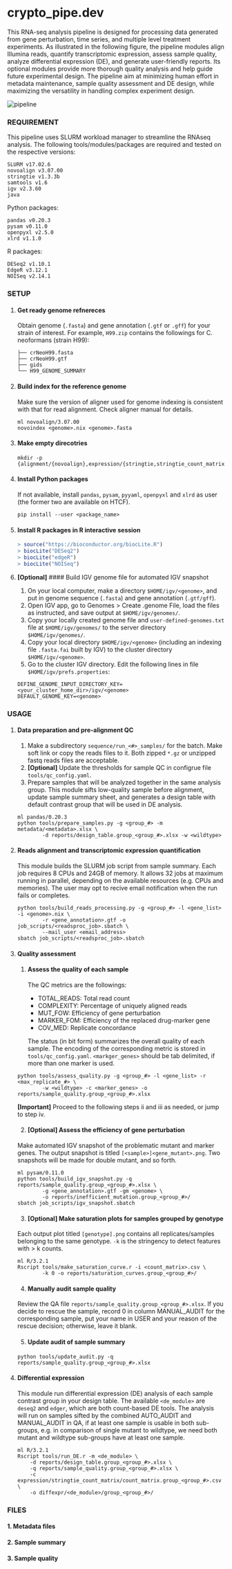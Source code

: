 # crypto_pipe.dev

This RNA-seq analysis pipeline is designed for processing data generated from gene perturbation, time series, and multiple level treatment experiments. As illustrated in the following figure, the pipeline modules align Illumina reads, quantify transcriptomic expression, assess sample quality, analyze differential expression (DE), and generate user-friendly reports. Its optional modules provide more thorough quality analysis and help guide future experimental design. The pipeline aim at minimizing human effort in metadata maintenance, sample quality assessment and DE design, while maximizing the versatility in handling complex experiment design. 

![pipeline](pipeline_illustration.png)

### REQUIREMENT

This pipeline uses SLURM workload manager to streamline the RNAseq analysis. The following tools/modules/packages are required and tested on the respective versions:

	SLURM v17.02.6
	novoalign v3.07.00
	stringtie v1.3.3b  
	samtools v1.6
	igv v2.3.60
	java

Python packages:

	pandas v0.20.3
	pysam v0.11.0
	openpyxl v2.5.0
	xlrd v1.1.0

R packages:

	DESeq2 v1.10.1
	EdgeR v3.12.1
	NOISeq v2.14.1

### SETUP
	
1. #### Get ready genome refnereces
	
	Obtain genome (`.fasta`) and gene annotation (`.gtf` or `.gff`) for your strain of interest. For example, `H99.zip` contains the followings for C. neoformans (strain H99):

	```
	├── crNeoH99.fasta
	├── crNeoH99.gtf
	├── gids
	└── H99_GENOME_SUMMARY
	```

2. #### Build index for the reference genome
	
	Make sure the version of aligner used for genome indexing is consistent with that for read alignment. Check aligner manual for details.
	
	```
	ml novoalign/3.07.00
	novoindex <genome>.nix <genome>.fasta 
	```

3. #### Make empty direcotries

	```
	mkdir -p {alignment/{novoalign},expression/{stringtie,stringtie_count_matrix},diffexpr/{deseq2,edger},job_scripts/{lookup_files},log,reports,sequence}
	```

4. #### Install Python packages
	
	If not available, install `pandas`, `pysam`, `pyyaml`, `openpyxl` and `xlrd` as user (the former two are available on HTCF).

	```
	pip install --user <package_name>
	```

5. #### Install R packages in R interactive session

	```R
	> source("https://bioconductor.org/biocLite.R")
	> biocLite("DESeq2")
	> biocLite("edgeR")
	> biocLite("NOISeq")
	```


6. **[Optional]** #### Build IGV genome file for automated IGV snapshot 
	
	1. On your local computer, make a directory `$HOME/igv/<genome>`, and put in genome sequence (`.fasta`) and gene annotation (`.gtf/gff`).
	2. Open IGV app, go to Genomes > Create .genome File, load the files as instructed, and save output at `$HOME/igv/genomes/`.
	3. Copy your locally created genome file and `user-defined-genomes.txt` file at `$HOME/igv/genomes/` to the server directory `$HOME/igv/genomes/`. 
	4. Copy your local directory `$HOME/igv/<genome>` (including an indexing file `.fasta.fai` built by IGV) to the cluster directory `$HOME/igv/<genome>`.
	5. Go to the cluster IGV directory. Edit the following lines in file `$HOME/igv/prefs.properties`:

	```
	DEFINE_GENOME_INPUT_DIRECTORY_KEY=<your_cluster_home_dir>/igv/<genome>
	DEFAULT_GENOME_KEY=<genome>
	```

### USAGE

1. #### Data preparation and pre-alignment QC
	
	1. Make a subdirectory `sequence/run_<#>_samples/` for the batch. Make soft link or copy the reads files to it. Both zipped `*.gz` or unzipped fastq reads files are acceptable.
	2. **[Optional]** Update the thresholds for sample QC in configrue file `tools/qc_config.yaml`.
	3. Prepare samples that will be analyzed together in the same analysis group. This module sifts low-quality sample before alignment, update sample summary sheet, and generates a design table with default contrast group that will be used in DE analysis.

	```
	ml pandas/0.20.3
	python tools/prepare_samples.py -g <group_#> -m metadata/<metadata>.xlsx \
			-d reports/design_table.group_<group_#>.xlsx -w <wildtype> 
	```

2. #### Reads alignment and transcriptomic expression quantification
	
	This module builds the SLURM job script from sample summary. Each job requires 8 CPUs and 24GB of memory. It allows 32 jobs at maximum running in parallel, depending on the available resources (e.g. CPUs and memories). The user may opt to recive email notification when the run fails or completes.
	
	```
	python tools/build_reads_processing.py -g <group_#> -l <gene_list> -i <genome>.nix \
			-r <gene_annotation>.gtf -o job_scripts/<readsproc_job>.sbatch \
			--mail_user <email_address>
	sbatch job_scripts/<readsproc_job>.sbatch
	```

3. #### Quality assessment

	1. #### Assess the quality of each sample 

		The QC metrics are the followings:
		* TOTAL_READS: Total read count
		* COMPLEXITY: Percentage of uniquely aligned reads
		* MUT_FOW: Efficiency of gene perturbation
		* MARKER_FOM: Efficiency of the replaced drug-marker gene
		* COV_MED: Replicate concordance

		The status (in bit form) summarizes the overall quality of each sample. The encoding of the corresponding metric is stored in `tools/qc_config.yaml`. `<markger_genes>` should be tab delimited, if more than one marker is used.
	
	```
	python tools/assess_quality.py -g <group_#> -l <gene_list> -r <max_replicate_#> \
			-w <wildtype> -c <marker_genes> -o reports/sample_quality.group_<group_#>.xlsx
	```

	**[Important]** Proceed to the following steps ii and iii as needed, or jump to step iv.

	2. #### **[Optional]** Assess the efficiency of gene perturbation
	
	Make automated IGV snapshot of the problematic mutant and marker genes. The output snapshot is titled `[<sample>]<gene_mutant>.png`. Two snapshots will be made for double mutant, and so forth.

	```
	ml pysam/0.11.0
	python tools/build_igv_snapshot.py -q reports/sample_quality.group_<group_#>.xlsx \
			-g <gene_annotation>.gtf -gm <genome> \
			-o reports/inefficient_mutation.group_<group_#>/
	sbatch job_scripts/igv_snapshot.sbatch
	```

	3. #### **[Optional]** Make saturation plots for samples grouped by genotype
	
	Each output plot titled `[genotype].png` contains all replicates/samples belonging to the same genotype. `-k` is the stringency to detect features with > k counts.

	```
	ml R/3.2.1
	Rscript tools/make_saturation_curve.r -i <count_matrix>.csv \
			-k 0 -o reports/saturation_curves.group_<group_#>/
	```

	4. #### Manually audit sample quality
	
	Review the QA file `reports/sample_quality.group_<group_#>.xlsx`. If you decide to rescue the sample, record 0 in column MANUAL_AUDIT for the corresponding sample, put your name in USER and your reason of the rescue decision; otherwise, leave it blank.

	5. #### Update audit of sample summary

	```
	python tools/update_audit.py -q reports/sample_quality.group_<group_#>.xlsx
	```

4. #### Differential expression  
	
	This module run differential expression (DE) analysis of each sample contrast group in your design table. The available `<de_module>` are `deseq2` and `edger`, which are both count-based DE tools. The analysis will run on samples sifted by the combined AUTO_AUDIT and MANUAL_AUDIT in QA, if at least one sample is usable in both sub-groups, e.g. in comparison of single mutant to wildtype, we need both mutant and wildtype sub-groups have at least one sample.

	```
	ml R/3.2.1
	Rscript tools/run_DE.r -m <de_module> \ 
		-d reports/design_table.group_<group_#>.xlsx \
		-q reports/sample_quality.group_<group_#>.xlsx \
		-c expression/stringtie_count_matrix/count_matrix.group_<group_#>.csv \
		-o diffexpr/<de_module>/group_<group_#>/
	```

### FILES

#### 1. Metadata files

#### 2. Sample summary

#### 3. Sample quality
